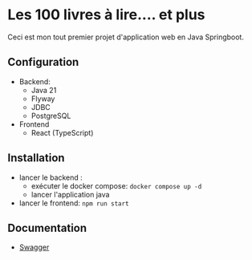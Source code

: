 # Les 100 livres à lire.... et plus

Ceci est mon tout premier projet d'application web en Java Springboot.

## Configuration
- Backend:
    - Java 21
    - Flyway
    - JDBC
    - PostgreSQL
- Frontend
    - React (TypeScript)

## Installation
- lancer le backend :
  - exécuter le docker compose: `docker compose up -d`
  - lancer l'application java
- lancer le frontend: `npm run start`

## Documentation
- [Swagger](http://localhost:8080/swagger-ui/index.html)